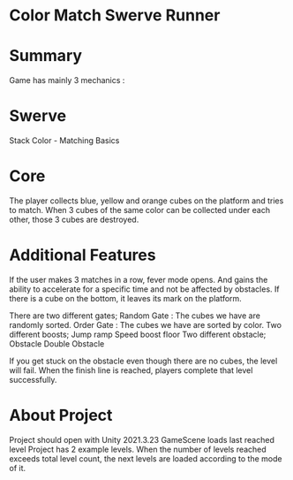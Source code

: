 # Color Match Swerve Runner

# Summary
Game has mainly 3 mechanics :

# Swerve
Stack 
Color - Matching
Basics

# Core 
The player collects blue, yellow and orange cubes on the platform and tries to match. When 3 cubes of the same color can be collected under each other, those 3 cubes are destroyed.

# Additional Features
If the user makes 3 matches in a row, fever mode opens. And gains the ability to accelerate for a specific time and not be affected by obstacles.
If there is a cube on the bottom, it leaves its mark on the platform.

There are two different gates;
  Random Gate : The cubes we have are randomly sorted.
  Order Gate : The cubes we have are sorted by color.
Two different boosts;
  Jump ramp
  Speed boost floor
Two different obstacle;
  Obstacle 
  Double Obstacle

If you get stuck on the obstacle even though there are no cubes, the level will fail.
When the finish line is reached, players complete that level successfully.

# About Project
Project should open with Unity 2021.3.23
GameScene loads last reached level
Project has 2 example levels. When the number of levels reached exceeds total level count, the next levels are loaded according to the mode of it.
